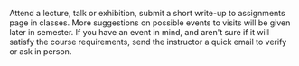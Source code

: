 Attend a lecture, talk or exhibition, submit a short write-up to assignments page in classes. 
More suggestions on possible events to visits will be given later in semester. 
If you have an event in mind, and aren't sure if it will satisfy the course requirements, send the instructor a quick email to verify or ask in person. 

